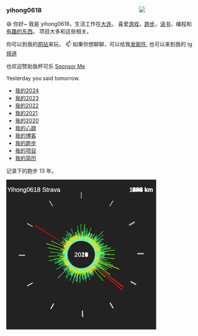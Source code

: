 
### yihong0618 <a href="https://github.com/yihong0618/iBeats"><img align="right" width="150px" src="https://raw.githubusercontent.com/yihong0618/iBeats/main/files/heart.svg"/></a>

😄 你好~ 我是 yihong0618，生活工作在[大连](https://github.com/yihong0618/dalian-IT)。
喜爱[游戏](https://www.gcores.com/users/60793)，[跑步](https://www.yihong.run)，[读书](https://github.com/yihong0618/kindle_download_helper)，编程和[有趣的东西](https://github.com/yihong0618/blue)。
项目大多和这些相关。

你可以到我的[网站](https://yihong.run/)来玩， 📫 如果你想聊聊，可以给我[发邮件](zouzou0208@gmail.com), 也可以来到我的 tg [频道](https://t.me/hyi0618)

也欢迎赞助我杯可乐 [Sponsor Me](https://github.com/sponsors/yihong0618)

Yesterday you said tomorrow. 

- [我的2024](https://github.com/yihong0618/2024) 
- [我的2023](https://github.com/yihong0618/2023) 
- [我的2022](https://github.com/yihong0618/2022) 
- [我的2021](https://github.com/yihong0618/2021) 
- [我的2020](https://github.com/yihong0618/2020)
- [我的心跳](https://github.com/yihong0618/iBeats)
- [我的博客](https://github.com/yihong0618/gitblog)
- [我的跑步](https://github.com/yihong0618/running_page)
- [我的项目](https://github.com/yihong0618/github-readme-stats)
- [我的简历](https://yihong0618.github.io/resume/zh/)


记录下的跑步 13 年。

<a href="https://github.com/yihong0618/GitHubPoster"><img width="400px" src="https://raw.githubusercontent.com/yihong0618/GitHubPoster/main/examples/strava_circular.svg"/></a>
